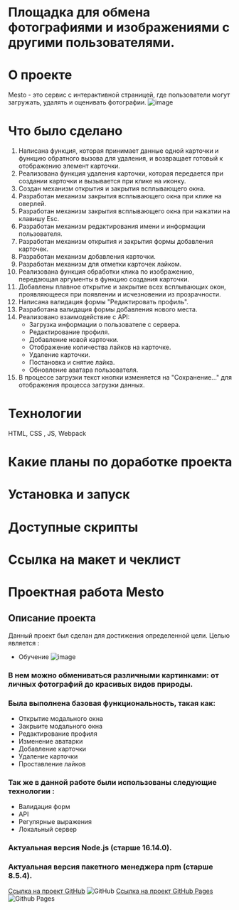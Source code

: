 # Площадка для обмена фотографиями и изображениями с другими пользователями.

# О проекте
Mesto - это сервис с интерактивной страницей, где пользователи могут загружать, удалять и оценивать фотографии.
![image](https://github.com/Nigerion/mesto-project-ff/assets/115921794/d9a81ee0-7f15-4106-bbe6-5519610f15a6)
# Что было сделано
1. Написана функция, которая принимает данные одной карточки и функцию обратного вызова для удаления, и возвращает готовый к отображению элемент карточки.
2. Реализована функция удаления карточки, которая передается при создании карточки и вызывается при клике на иконку.
3. Создан механизм открытия и закрытия всплывающего окна.
4. Разработан механизм закрытия всплывающего окна при клике на оверлей.
5. Разработан механизм закрытия всплывающего окна при нажатии на клавишу Esc.
6. Разработан механизм редактирования имени и информации пользователя.
7. Разработан механизм открытия и закрытия формы добавления карточек.
8. Разработан механизм добавления карточки.
9. Разработан механизм для отметки карточек лайком.
10. Реализована функция обработки клика по изображению, передающая аргументы в функцию создания карточки.
11. Добавлены плавное открытие и закрытие всех всплывающих окон, проявляющееся при появлении и исчезновении из прозрачности.
12. Написана валидация формы "Редактировать профиль".
13. Разработана валидация формы добавления нового места.
14. Реализовано взаимодействие с API:
    - Загрузка информации о пользователе с сервера.
    - Редактирование профиля.
    - Добавление новой карточки.
    - Отображение количества лайков на карточке.
    - Удаление карточки.
    - Постановка и снятие лайка.
    - Обновление аватара пользователя.
15. В процессе загрузки текст кнопки изменяется на "Сохранение..." для отображения процесса загрузки данных.

# Технологии
HTML, CSS , JS, Webpack
# Какие планы по доработке проекта
# Установка и запуск
# Доступные скрипты
# Ссылка на макет и чеклист




# Проектная работа Mesto
## Описание проекта 
Данный проект был сделан для достижения определенной цели. Целью является :
 * Обучение
 ![image](https://github.com/Nigerion/mesto-project-ff/assets/115921794/d9a81ee0-7f15-4106-bbe6-5519610f15a6)

### В нем можно обмениваться различными картинками: от личных фотографий  до красивых видов природы.
### Была выполнена базовая функциональность, такая как:
 * Открытие модального окна
 * Закрыите модального окна
 * Редактирование профиля
 * Изменение аватарки 
 * Добавление карточки
 * Удаление карточки 
 * Проставление лайков
### Так же в данной работе были использованы следующие технологии :
 * Валидация форм 
 * API
 * Регулярные выражения
 * Локальный сервер
### **Актуальная версия Node.js (старше 16.14.0).**  
### **Актуальная версия пакетного менеджера npm (старше 8.5.4).**  
[Ссылка на проект GitHub](https://github.com/Nigerion/mesto-project-ff)
![GitHub](https://img.shields.io/badge/github-%23121011.svg?style=for-the-badge&logo=github&logoColor=white)
[Ссылка на проект GitHub Pages](https://nigerion.github.io/mesto-project-ff/)
![Github Pages](https://img.shields.io/badge/github%20pages-121013?style=for-the-badge&logo=github&logoColor=white)






